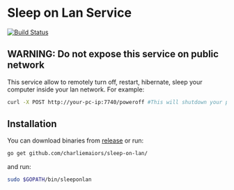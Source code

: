 # Sleep on Lan Service
[![Build Status](https://travis-ci.org/charliemaiors/sleep-on-lan.svg?branch=master)](https://travis-ci.org/charliemaiors/sleep-on-lan)
## WARNING: Do not expose this service on public network
This service allow to remotely turn off, restart, hibernate, sleep your computer inside your lan network.
For example:

```bash
curl -X POST http://your-pc-ip:7740/poweroff #This will shutdown your pc
```
## Installation

You can download binaries from [release](https://github.com/charliemaiors/sleep-on-lan/releases) or run:

```bash
go get github.com/charliemaiors/sleep-on-lan/
```

and run:
```bash
sudo $GOPATH/bin/sleeponlan
```